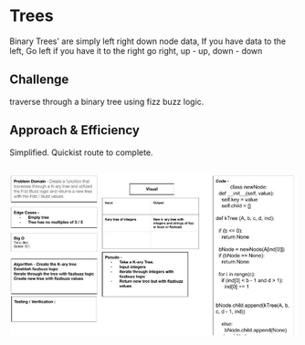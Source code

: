 

# Trees
Binary Trees' are simply left right down node data, If you have data to the left, Go left if you have it to the right go right, up - up, down - down

## Challenge
traverse through a binary tree using fizz buzz logic. 

## Approach & Efficiency
Simplified. Quickist route to complete.


## ![Code Challenge 2](img/Fizz_Tree_Buzz.jpg)



